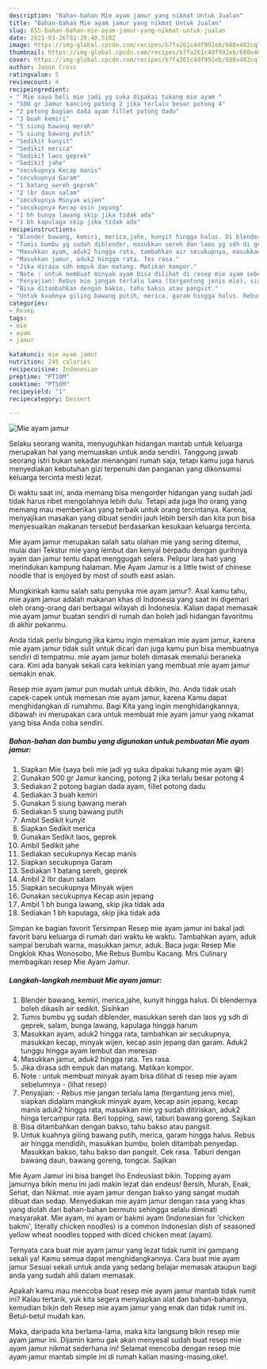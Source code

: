 ```yaml
---
description: "Bahan-bahan Mie ayam jamur yang nikmat Untuk Jualan"
title: "Bahan-bahan Mie ayam jamur yang nikmat Untuk Jualan"
slug: 655-bahan-bahan-mie-ayam-jamur-yang-nikmat-untuk-jualan
date: 2021-03-26T02:28:40.518Z
image: https://img-global.cpcdn.com/recipes/b7fa261c4df992eb/680x482cq70/mie-ayam-jamur-foto-resep-utama.jpg
thumbnail: https://img-global.cpcdn.com/recipes/b7fa261c4df992eb/680x482cq70/mie-ayam-jamur-foto-resep-utama.jpg
cover: https://img-global.cpcdn.com/recipes/b7fa261c4df992eb/680x482cq70/mie-ayam-jamur-foto-resep-utama.jpg
author: Jason Cross
ratingvalue: 5
reviewcount: 4
recipeingredient:
- " Mie saya beli mie jadi yg suka dipakai tukang mie ayam "
- "500 gr Jamur kancing potong 2 jika terlalu besar potong 4"
- "2 potong bagian dada ayam fillet potong dadu"
- "3 buah kemiri"
- "5 siung bawang merah"
- "5 siung bawang putih"
- "Sedikit kunyit"
- "Sedikit merica"
- "Sedikit laos geprek"
- "Sedikit jahe"
- "secukupnya Kecap manis"
- "secukupnya Garam"
- "1 batang sereh geprek"
- "2 lbr daun salam"
- "secukupnya Minyak wijen"
- "secukupnya Kecap asin jepang"
- "1 bh bunga lawang skip jika tidak ada"
- "1 bh kapulaga skip jika tidak ada"
recipeinstructions:
- "Blender bawang, kemiri, merica,jahe, kunyit hingga halus. Di blendernya boleh dikasih air sedikit. Sisihkan"
- "Tumis bumbu yg sudah diblender, masukkan sereh dan laos yg sdh di geprek, salam, bunga lawang, kapulaga hingga harum"
- "Masukkan ayam, aduk2 hingga rata, tambahkan air secukupnya, masukkan kecap, minyak wijen, kecap asin jepang dan garam. Aduk2 tunggu hingga ayam lembut dan meresap"
- "Masukkan jamur, aduk2 hingga rata. Tes rasa."
- "Jika dirasa sdh empuk dan matang. Matikan kompor."
- "Note : untuk membuat minyak ayam bisa dilihat di resep mie ayam sebelumnya           (lihat resep)"
- "Penyajian: Rebus mie jangan terlalu lama (tergantung jenis mie), siapkan didalam mangkuk minyak ayam, kecap asin jepang, kecap manis aduk2 hingga rata, masukkan mie yg sudah ditiriskan, aduk2 hinga tercampur rata. Beri topping, sawi, taburi bawang goreng. Sajikan"
- "Bisa ditambahkan dengan bakso, tahu bakso atau pangsit."
- "Untuk kuahnya giling bawang putih, merica, garam hingga halus. Rebus air hingga mendidih, masukkan bumbu, boleh ditambah penyedap. Masukkan bakso, tahu bakso dan pangsit. Cek rasa. Taburi dengan bawang daun, bawang goreng, tongcai. Sajikan"
categories:
- Resep
tags:
- mie
- ayam
- jamur

katakunci: mie ayam jamur 
nutrition: 245 calories
recipecuisine: Indonesian
preptime: "PT10M"
cooktime: "PT58M"
recipeyield: "1"
recipecategory: Dessert

---
```



![Mie ayam jamur](https://img-global.cpcdn.com/recipes/b7fa261c4df992eb/680x482cq70/mie-ayam-jamur-foto-resep-utama.jpg)

Selaku seorang wanita, menyuguhkan hidangan mantab untuk keluarga merupakan hal yang memuaskan untuk anda sendiri. Tanggung jawab seorang istri bukan sekadar menangani rumah saja, tetapi kamu juga harus menyediakan kebutuhan gizi terpenuhi dan panganan yang dikonsumsi keluarga tercinta mesti lezat.

Di waktu  saat ini, anda memang bisa mengorder hidangan yang sudah jadi tidak harus ribet mengolahnya lebih dulu. Tetapi ada juga lho orang yang memang mau memberikan yang terbaik untuk orang tercintanya. Karena, menyajikan masakan yang dibuat sendiri jauh lebih bersih dan kita pun bisa menyesuaikan makanan tersebut berdasarkan kesukaan keluarga tercinta. 

Mie ayam jamur merupakan salah satu olahan mie yang sering ditemui, mulai dari Tekstur mie yang lembut dan kenyal berpadu dengan gurihnya ayam dan jamur tentu dapat menggugah selera. Pelipur lara hati yang merindukan kampung halaman. Mie Ayam Jamur is a little twist of chinese noodle that is enjoyed by most of south east asian.

Mungkinkah kamu salah satu penyuka mie ayam jamur?. Asal kamu tahu, mie ayam jamur adalah makanan khas di Indonesia yang saat ini digemari oleh orang-orang dari berbagai wilayah di Indonesia. Kalian dapat memasak mie ayam jamur buatan sendiri di rumah dan boleh jadi hidangan favoritmu di akhir pekanmu.

Anda tidak perlu bingung jika kamu ingin memakan mie ayam jamur, karena mie ayam jamur tidak sulit untuk dicari dan juga kamu pun bisa membuatnya sendiri di tempatmu. mie ayam jamur boleh dimasak memalui beraneka cara. Kini ada banyak sekali cara kekinian yang membuat mie ayam jamur semakin enak.

Resep mie ayam jamur pun mudah untuk dibikin, lho. Anda tidak usah capek-capek untuk memesan mie ayam jamur, karena Kamu dapat menghidangkan di rumahmu. Bagi Kita yang ingin menghidangkannya, dibawah ini merupakan cara untuk membuat mie ayam jamur yang nikamat yang bisa Anda coba sendiri.

<!--inarticleads1-->

##### Bahan-bahan dan bumbu yang digunakan untuk pembuatan Mie ayam jamur:

1. Siapkan  Mie (saya beli mie jadi yg suka dipakai tukang mie ayam 😁)
1. Gunakan 500 gr Jamur kancing, potong 2 jika terlalu besar potong 4
1. Sediakan 2 potong bagian dada ayam, fillet potong dadu
1. Sediakan 3 buah kemiri
1. Gunakan 5 siung bawang merah
1. Sediakan 5 siung bawang putih
1. Ambil Sedikit kunyit
1. Siapkan Sedikit merica
1. Gunakan Sedikit laos, geprek
1. Ambil Sedikit jahe
1. Sediakan secukupnya Kecap manis
1. Siapkan secukupnya Garam
1. Sediakan 1 batang sereh, geprek
1. Ambil 2 lbr daun salam
1. Siapkan secukupnya Minyak wijen
1. Gunakan secukupnya Kecap asin jepang
1. Ambil 1 bh bunga lawang, skip jika tidak ada
1. Sediakan 1 bh kapulaga, skip jika tidak ada


Simpan ke bagian favorit Tersimpan Resep mie ayam jamur ini bakal jadi favorit baru keluarga di rumah dari waktu ke waktu. Tambahkan ayam, aduk sampai berubah warna, masukkan jamur, aduk. Baca juga: Resep Mie Ongklok Khas Wonosobo, Mie Rebus Bumbu Kacang. Mrs Culinary membagikan resep Mie Ayam Jamur. 

<!--inarticleads2-->

##### Langkah-langkah membuat Mie ayam jamur:

1. Blender bawang, kemiri, merica,jahe, kunyit hingga halus. Di blendernya boleh dikasih air sedikit. Sisihkan
1. Tumis bumbu yg sudah diblender, masukkan sereh dan laos yg sdh di geprek, salam, bunga lawang, kapulaga hingga harum
1. Masukkan ayam, aduk2 hingga rata, tambahkan air secukupnya, masukkan kecap, minyak wijen, kecap asin jepang dan garam. Aduk2 tunggu hingga ayam lembut dan meresap
1. Masukkan jamur, aduk2 hingga rata. Tes rasa.
1. Jika dirasa sdh empuk dan matang. Matikan kompor.
1. Note : untuk membuat minyak ayam bisa dilihat di resep mie ayam sebelumnya -           (lihat resep)
1. Penyajian: - Rebus mie jangan terlalu lama (tergantung jenis mie), siapkan didalam mangkuk minyak ayam, kecap asin jepang, kecap manis aduk2 hingga rata, masukkan mie yg sudah ditiriskan, aduk2 hinga tercampur rata. Beri topping, sawi, taburi bawang goreng. Sajikan
1. Bisa ditambahkan dengan bakso, tahu bakso atau pangsit.
1. Untuk kuahnya giling bawang putih, merica, garam hingga halus. Rebus air hingga mendidih, masukkan bumbu, boleh ditambah penyedap. Masukkan bakso, tahu bakso dan pangsit. Cek rasa. Taburi dengan bawang daun, bawang goreng, tongcai. Sajikan


Mie Ayam Jamur ini bisa banget lho Endeusiast bikin. Topping ayam jamurnya bikin menu ini jadi makin lezat dan endeus! Bersih, Murah, Enak, Sehat, dan Nikmat. mie ayam jamur dengan bakso yang sangat mudah dibuat dan sedap. Menyediakan mie ayam jamur dengan rasa yang khas yang diolah dari bahan-bahan bermutu sehingga selalu diminati masyarakat. Mie ayam, mi ayam or bakmi ayam (Indonesian for &#39;chicken bakmi&#39;, literally chicken noodles) is a common Indonesian dish of seasoned yellow wheat noodles topped with diced chicken meat (ayam). 

Ternyata cara buat mie ayam jamur yang lezat tidak rumit ini gampang sekali ya! Kamu semua dapat menghidangkannya. Cara buat mie ayam jamur Sesuai sekali untuk anda yang sedang belajar memasak ataupun bagi anda yang sudah ahli dalam memasak.

Apakah kamu mau mencoba buat resep mie ayam jamur mantab tidak rumit ini? Kalau tertarik, yuk kita segera menyiapkan alat dan bahan-bahannya, kemudian bikin deh Resep mie ayam jamur yang enak dan tidak rumit ini. Betul-betul mudah kan. 

Maka, daripada kita berlama-lama, maka kita langsung bikin resep mie ayam jamur ini. Dijamin kamu gak akan menyesal sudah buat resep mie ayam jamur nikmat sederhana ini! Selamat mencoba dengan resep mie ayam jamur mantab simple ini di rumah kalian masing-masing,oke!.

